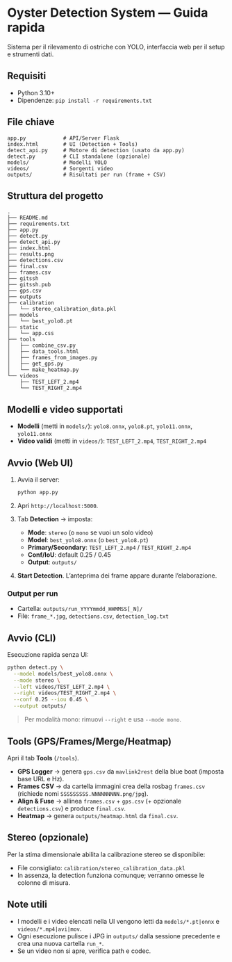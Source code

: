 # Oyster Detection System — Guida rapida

Sistema per il rilevamento di ostriche con YOLO, interfaccia web per il setup e strumenti dati.

## Requisiti

* Python 3.10+
* Dipendenze: `pip install -r requirements.txt`

## File chiave

```
app.py            # API/Server Flask
index.html        # UI (Detection + Tools)
detect_api.py     # Motore di detection (usato da app.py)
detect.py         # CLI standalone (opzionale)
models/           # Modelli YOLO
videos/           # Sorgenti video
outputs/          # Risultati per run (frame + CSV)
```

## Struttura del progetto

```
.
├── README.md
├── requirements.txt
├── app.py
├── detect.py
├── detect_api.py
├── index.html
├── results.png
├── detections.csv
├── final.csv
├── frames.csv
├── gitssh
├── gitssh.pub
├── gps.csv
├── outputs
├── calibration
│   └── stereo_calibration_data.pkl
├── models
│   └── best_yolo8.pt
├── static
│   └── app.css
├── tools
│   ├── combine_csv.py
│   ├── data_tools.html
│   ├── frames_from_images.py
│   ├── get_gps.py
│   └── make_heatmap.py
└── videos
    ├── TEST_LEFT_2.mp4
    └── TEST_RIGHT_2.mp4 
```

## Modelli e video supportati

* **Modelli** (metti in `models/`): `yolo8.onnx`, `yolo8.pt`, `yolo11.onnx`, `yolo11.onnx` 
* **Video validi** (metti in `videos/`): `TEST_LEFT_2.mp4`, `TEST_RIGHT_2.mp4`

## Avvio (Web UI)

1. Avvia il server:

   ```bash
   python app.py
   ```
2. Apri `http://localhost:5000`.
3. Tab **Detection** → imposta:

   * **Mode**: `stereo` (o `mono` se vuoi un solo video)
   * **Model**: `best_yolo8.onnx` (o `best_yolo8.pt`)
   * **Primary/Secondary**: `TEST_LEFT_2.mp4` / `TEST_RIGHT_2.mp4`
   * **Conf/IoU**: default 0.25 / 0.45
   * **Output**: `outputs/`
4. **Start Detection**. L’anteprima dei frame appare durante l’elaborazione.

### Output per run

* Cartella: `outputs/run_YYYYmmdd_HHMMSS[_N]/`
* File: `frame_*.jpg`, `detections.csv`, `detection_log.txt`

## Avvio (CLI)

Esecuzione rapida senza UI:

```bash
python detect.py \
  --model models/best_yolo8.onnx \
  --mode stereo \
  --left videos/TEST_LEFT_2.mp4 \
  --right videos/TEST_RIGHT_2.mp4 \
  --conf 0.25 --iou 0.45 \
  --output outputs/
```

> Per modalità mono: rimuovi `--right` e usa `--mode mono`.

## Tools (GPS/Frames/Merge/Heatmap)

Apri il tab **Tools** (`/tools`).

* **GPS Logger** → genera `gps.csv` da `mavlink2rest` della blue boat (imposta base URL e Hz). 
* **Frames CSV** → da cartella immagini crea della rosbag `frames.csv` (richiede nomi `SSSSSSSSS.NNNNNNNNN.png/jpg`).
* **Align & Fuse** → allinea `frames.csv` + `gps.csv` (+ opzionale `detections.csv`) e produce `final.csv`.
* **Heatmap** → genera `outputs/heatmap.html` da `final.csv`.

## Stereo (opzionale)

Per la stima dimensionale abilita la calibrazione stereo se disponibile:

* File consigliato: `calibration/stereo_calibration_data.pkl`
* In assenza, la detection funziona comunque; verranno omesse le colonne di misura.

## Note utili

* I modelli e i video elencati nella UI vengono letti da `models/*.pt|onnx` e `videos/*.mp4|avi|mov`.
* Ogni esecuzione pulisce i JPG in `outputs/` dalla sessione precedente e crea una nuova cartella `run_*`.
* Se un video non si apre, verifica path e codec.
